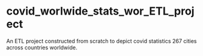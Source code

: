 # covid_worlwide_stats_wor_ETL_project
An ETL project constructed from scratch to depict covid statistics 267 cities across countries worldwide.

